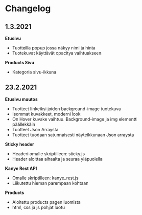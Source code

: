 # Changelog

## 1.3.2021

**Etusivu**
- Tuotteilla popup jossa näkyy nimi ja hinta
- Tuotekuvat käyttävät opacitya vaihtuakseen

**Products Sivu**
- Kategoria sivu-ikkuna

## 23.2.2021

**Etusivu muutos**
- Tuotteet <a> linkeiksi joiden background-image tuotekuva
- Isommat kuvakkeet, moderni look
- On Hover kuvake vaihtuu. Background-image ja img elementti päällekkäin
- Tuotteet Json Arraysta
- Tuotteet tuodaan satunnaisesti näyteikkunaan Json arraysta


**Sticky header**
- Headeri omalle skriptilleen: sticky.js
- Header aloittaa alhaalta ja seuraa yläpuolella

**Kanye Rest API**
- Omalle skriptilleen: kanye_rest.js
- Liikutettu hieman parempaan kohtaan

**Products**
- Aloitettu products pagen luomista
- html, css ja js pohjat luotu
